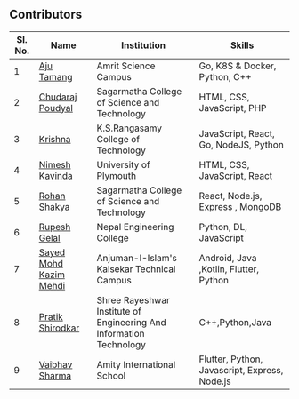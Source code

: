 ## Contributors

| Sl. No. | Name                                    | Institution          | Skills                        |
| ------- | --------------------------------------- | -------------------- | ----------------------------- |
| 1       | [Aju Tamang](https://github.com/aju100) | Amrit Science Campus | Go, K8S & Docker, Python, C++ |
| 2       | [Chudaraj Poudyal](https://github.com/crpoudyal) | Sagarmatha College of Science and Technology| HTML, CSS, JavaScript, PHP |
| 3       | [Krishna](https://github.com/M-krishna) | K.S.Rangasamy College of Technology | JavaScript, React, Go, NodeJS, Python |
| 4       | [Nimesh Kavinda](https://github.com/nimeshkavinda) | University of Plymouth | HTML, CSS, JavaScript, React |
| 5       | [Rohan Shakya](https://github.com/Rohan-Shakya) | Sagarmatha College of Science and Technology | React, Node.js, Express , MongoDB |
| 6       | [Rupesh Gelal](https://github.com/rgrupesh) | Nepal Engineering College | Python, DL, JavaScript        |
| 7       | [Sayed Mohd Kazim Mehdi](https://github.com/kazimsayed954) | Anjuman-I-Islam's Kalsekar Technical Campus | Android, Java ,Kotlin, Flutter, Python |
| 8       | [Pratik Shirodkar](https://github.com/Pratik-Shirodkar)   | Shree Rayeshwar Institute of Engineering And Information Technology | C++,Python,Java|
| 9       | [Vaibhav Sharma](https://github.com/gigabite-pro) | Amity International School | Flutter, Python, Javascript, Express, Node.js |

